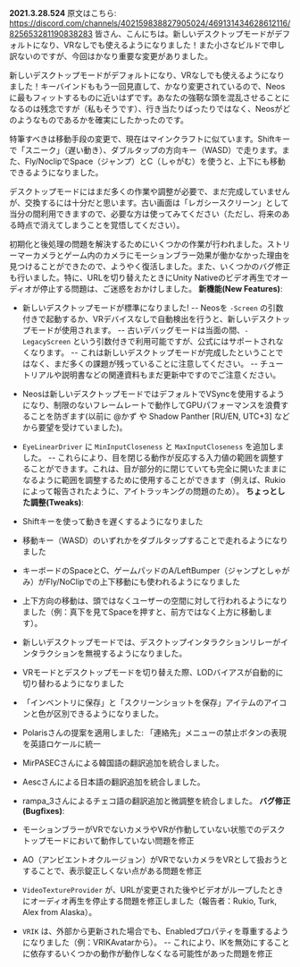 **2021.3.28.524**
原文はこちら: https://discord.com/channels/402159838827905024/469131434628612116/825653281190838283
皆さん、こんにちは。新しいデスクトップモードがデフォルトになり、VRなしでも使えるようになりました！また小さなビルドで申し訳ないのですが、今回はかなり重要な変更がありました。

新しいデスクトップモードがデフォルトになり、VRなしでも使えるようになりました！キーバインドももう一回見直して、かなり変更されているので、Neosに最もフィットするものに近いはずです。あなたの強靭な頭を混乱させることになるのは残念ですが（私もそうです）、行き当たりばったりではなく、Neosがどのようなものであるかを確実にしたかったのです。

特筆すべきは移動手段の変更で、現在はマインクラフトに似ています。Shiftキーで「スニーク」（遅い動き）、ダブルタップの方向キー（WASD）で走ります。また、Fly/NoclipでSpace（ジャンプ）とC（しゃがむ）を使うと、上下にも移動できるようになりました。

デスクトップモードにはまだ多くの作業や調整が必要で、まだ完成していませんが、交換するには十分だと思います。古い画面は「レガシースクリーン」として当分の間利用できますので、必要な方は使ってみてください（ただし、将来のある時点で消えてしまうことを覚悟してください）。

初期化と後処理の問題を解決するためにいくつかの作業が行われました。ストリーマーカメラとゲーム内のカメラにモーションブラー効果が働かなかった理由を見つけることができたので、ようやく復活しました。また、いくつかのバグ修正も行いました。特に、URLを切り替えたときにUnity Nativeのビデオ再生でオーディオが停止する問題は、ご迷惑をおかけしました。
**新機能(New Features)**:
- 新しいデスクトップモードが標準になりました!
-- Neosを `-Screen` の引数付きで起動するか、VRデバイスなしで自動検出を行うと、新しいデスクトップモードが使用されます。
-- 古いデバッグモードは当面の間、`-LegacyScreen` という引数付きで利用可能ですが、公式にはサポートされなくなります。
-- これは新しいデスクトップモードが完成したということではなく、まだ多くの課題が残っていることに注意してください。
-- チュートリアルや説明書などの関連資料もまだ更新中ですのでご注意ください。

- Neosは新しいデスクトップモードではデフォルトでVSyncを使用するようになり、制限のないフレームレートで動作してGPUパフォーマンスを浪費することを防ぎます(以前に @かず や Shadow Panther [RU/EN, UTC+3] などから要望を受けていました)。

- `EyeLinearDriver` に `MinInputCloseness` と `MaxInputCloseness` を追加しました。
-- これらにより、目を閉じる動作が反応する入力値の範囲を調整することができます。これは、目が部分的に閉じていても完全に開いたままになるように範囲を調整するために使用することができます（例えば、Rukioによって報告されたように、アイトラッキングの問題のため）。
**ちょっとした調整(Tweaks)**:
- Shiftキーを使って動きを遅くするようになりました
- 移動キー（WASD）のいずれかをダブルタップすることで走れるようになりました
- キーボードのSpaceとC、ゲームパッドのA/LeftBumper（ジャンプとしゃがみ）がFly/NoClipでの上下移動にも使われるようになりました
- 上下方向の移動は、頭ではなくユーザーの空間に対して行われるようになりました（例：真下を見てSpaceを押すと、前方ではなく上方に移動します）。
- 新しいデスクトップモードでは、デスクトップインタラクションリレーがインタラクションを無視するようになりました。
- VRモードとデスクトップモードを切り替えた際、LODバイアスが自動的に切り替わるようになりました
- 「インベントリに保存」と「スクリーンショットを保存」アイテムのアイコンと色が区別できるようになりました。

- Polarisさんの提案を適用しました: 「連絡先」メニューの禁止ボタンの表現を英語ロケールに統一
- MirPASECさんによる韓国語の翻訳追加を統合しました。
- Aescさんによる日本語の翻訳追加を統合しました。
- rampa_3さんによるチェコ語の翻訳追加と微調整を統合しました。
**バグ修正(Bugfixes)**:
- モーションブラーがVRでないカメラやVRが作動していない状態でのデスクトップモードにおいて動作していない問題を修正
- AO（アンビエントオクルージョン）がVRでないカメラをVRとして扱おうとすることで、表示錠正しくない点がある問題を修正
- `VideoTextureProvider` が、URLが変更された後やビデオがループしたときにオーディオ再生を停止する問題を修正しました（報告者：Rukio, Turk, Alex from Alaska）。
- `VRIK` は、外部から更新された場合でも、Enabledプロパティを尊重するようになりました（例：VRIKAvatarから）。
-- これにより、IKを無効にすることに依存するいくつかの動作が動作しなくなる可能性があった問題を修正